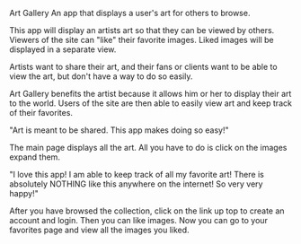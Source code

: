 Art Gallery
An app that displays a user's art for others to browse.

This app will display an artists art so that they can be viewed by others. Viewers of the site can "like" their favorite images. Liked images will be displayed in a separate view.

Artists want to share their art, and their fans or clients want to be able to view the art, but don't have a way to do so easily.

Art Gallery benefits the artist because it allows him or her to display their art to the world. Users of the site are then able to easily view art and keep track of their favorites.

"Art is meant to be shared. This app makes doing so easy!"

The main page displays all the art. All you have to do is click on the images expand them.

"I love this app! I am able to keep track of all my favorite art! There is absolutely NOTHING like this anywhere on the internet! So very very happy!"

After you have browsed the collection, click on the link up top to create an account and login. Then you can like images. Now you can go to your favorites page and view all the images you liked.